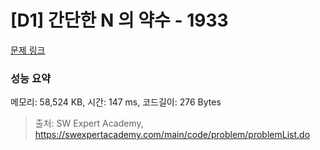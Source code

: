 # [D1] 간단한 N 의 약수 - 1933 

[문제 링크](https://swexpertacademy.com/main/code/problem/problemDetail.do?contestProbId=AV5PhcWaAKIDFAUq) 

### 성능 요약

메모리: 58,524 KB, 시간: 147 ms, 코드길이: 276 Bytes



> 출처: SW Expert Academy, https://swexpertacademy.com/main/code/problem/problemList.do